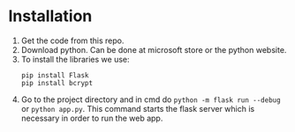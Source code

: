 # Installation 

1. Get the code from this repo.
2. Download python. Can be done at microsoft store or the python website.
3. To install the libraries we use:
   ```
   pip install Flask
   pip install bcrypt
   ```
5. Go to the project directory and in cmd do ```python -m flask run --debug``` or ```python app.py```. This command starts the flask server which is necessary in order to run the web app.
